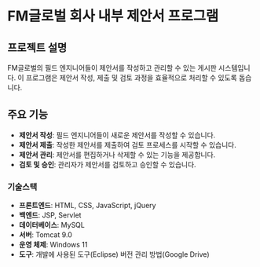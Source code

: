 # FM글로벌 회사 내부 제안서 프로그램

## 프로젝트 설명

FM글로벌의 필드 엔지니어들이 제안서를 작성하고 관리할 수 있는 게시판 시스템입니다. 이 프로그램은 제안서 작성, 제출 및 검토 과정을 효율적으로 처리할 수 있도록 돕습니다.

## 주요 기능

- **제안서 작성**: 필드 엔지니어들이 새로운 제안서를 작성할 수 있습니다.
- **제안서 제출**: 작성한 제안서를 제출하여 검토 프로세스를 시작할 수 있습니다.
- **제안서 관리**: 제안서를 편집하거나 삭제할 수 있는 기능을 제공합니다.
- **검토 및 승인**: 관리자가 제안서를 검토하고 승인할 수 있습니다.

### 기술스택

- **프론트엔드**: HTML, CSS, JavaScript, jQuery
- **백엔드**: JSP, Servlet
- **데이터베이스**: MySQL
- **서버**: Tomcat 9.0
- **운영 체제**: Windows 11
- **도구**: 개발에 사용된 도구(Eclipse) 버전 관리 방법(Google Drive)
